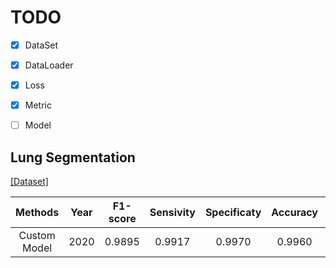 # TODO

- [x] DataSet

- [x] DataLoader

- [x] Loss

- [x] Metric

- [ ] Model

## Lung Segmentation

[[Dataset]](https://www.kaggle.com/kmader/finding-lungs-in-ct-data/data)

|Methods|Year|F1-score|Sensivity|Specificaty|Accuracy|AUC|JS|
|:------:|:---:|:---:|:---:|:---:|:---:|:---:|:---:|
|Custom Model|2020|0.9895|0.9917|0.9970|0.9960|0.9944|0.9793|

